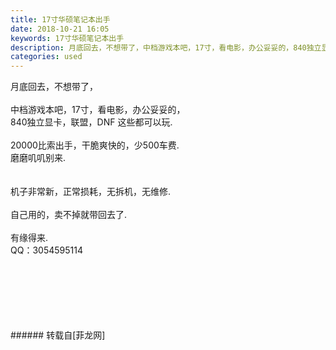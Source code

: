 ```yaml
---
title: 17寸华硕笔记本出手
date: 2018-10-21 16:05
keywords: 17寸华硕笔记本出手
description: 月底回去，不想带了，中档游戏本吧，17寸，看电影，办公妥妥的，840独立显卡，联盟，DNF 这些都可以玩.20000比索出手，干脆爽快的，少500车费.磨磨叽叽别来.机子非常新，正常损耗，无拆机，无维修.自己用的，卖不掉就带回去了.有缘得来.QQ：3054595114
categories: used
---
```

<td class="t_f" id="postmessage_2132479">

月底回去，不想带了，<br/>
<br/>
中档游戏本吧，17寸，看电影，办公妥妥的，<br/>
840独立显卡，联盟，DNF 这些都可以玩.<br/>
<br/>
20000比索出手，干脆爽快的，少500车费.<br/>
磨磨叽叽别来.<br/>
<br/>
<br/>
机子非常新，正常损耗，无拆机，无维修.<br/>
<br/>
自己用的，卖不掉就带回去了.<br/>
<br/>
有缘得来.<br/>
QQ：3054595114<br/>
<img alt="" border="0" class="zoom" data-cf-modified-fe011dc4e1cdfa4cd68113da-="" file="http://www.flw.ph/data/appbyme/upload/image/201810/21/CEILLpiqP3En.jpg" id="aimg_ao7ro" lazyloadthumb="1" onclick="" onmouseover="" src="http://www.flw.ph/data/appbyme/upload/image/201810/21/CEILLpiqP3En.jpg"/><br/>
<br/>
<img alt="" border="0" class="zoom" data-cf-modified-fe011dc4e1cdfa4cd68113da-="" file="http://www.flw.ph/data/appbyme/upload/image/201810/21/TiEnomMET88J.jpg" id="aimg_Yk442" lazyloadthumb="1" onclick="" onmouseover="" src="http://www.flw.ph/data/appbyme/upload/image/201810/21/TiEnomMET88J.jpg"/><br/>
<br/>
<img alt="" border="0" class="zoom" data-cf-modified-fe011dc4e1cdfa4cd68113da-="" file="http://www.flw.ph/data/appbyme/upload/image/201810/21/AkDNYp0N1SQe.jpg" id="aimg_sDqzO" lazyloadthumb="1" onclick="" onmouseover="" src="http://www.flw.ph/data/appbyme/upload/image/201810/21/AkDNYp0N1SQe.jpg"/><br/>
<br/>
<img alt="" border="0" class="zoom" data-cf-modified-fe011dc4e1cdfa4cd68113da-="" file="http://www.flw.ph/data/appbyme/upload/image/201810/21/gBY52fyjeEvS.jpg" id="aimg_J6JHn" lazyloadthumb="1" onclick="" onmouseover="" src="http://www.flw.ph/data/appbyme/upload/image/201810/21/gBY52fyjeEvS.jpg"/><br/>
<br/>
<img alt="" border="0" class="zoom" data-cf-modified-fe011dc4e1cdfa4cd68113da-="" file="http://www.flw.ph/data/appbyme/upload/image/201810/21/trS602SW9Jlz.jpg" id="aimg_SfPkR" lazyloadthumb="1" onclick="" onmouseover="" src="http://www.flw.ph/data/appbyme/upload/image/201810/21/trS602SW9Jlz.jpg"/><br/>
<br/>
<img alt="" border="0" class="zoom" data-cf-modified-fe011dc4e1cdfa4cd68113da-="" file="http://www.flw.ph/data/appbyme/upload/image/201810/21/CzZhcB8rdm9G.jpg" id="aimg_Ps7II" lazyloadthumb="1" onclick="" onmouseover="" src="http://www.flw.ph/data/appbyme/upload/image/201810/21/CzZhcB8rdm9G.jpg"/><br/>
<br/>
</td>
###### 转载自[菲龙网]